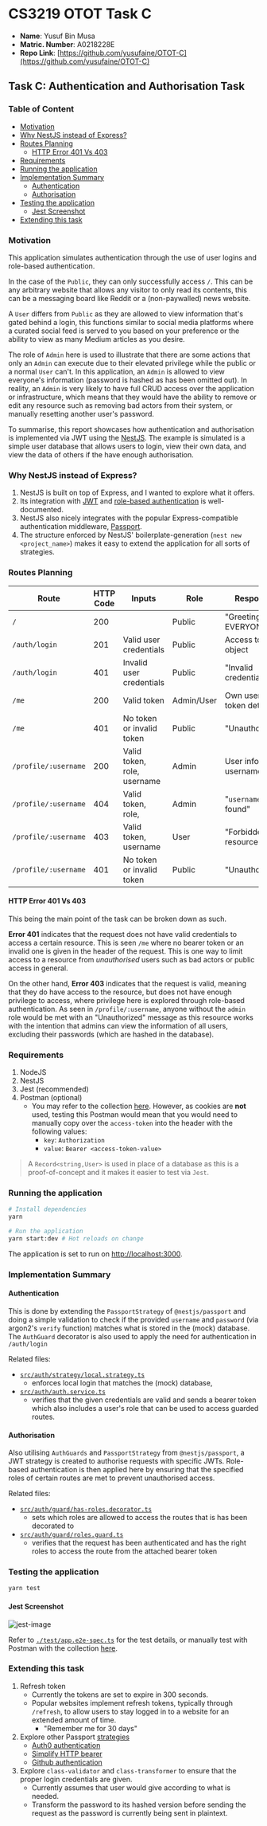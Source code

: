 # CS3219 OTOT Task C <!-- omit in toc -->

* **Name**: Yusuf Bin Musa
* **Matric. Number**: A0218228E
* **Repo Link**: [https://github.com/yusufaine/OTOT-C](https://github.com/yusufaine/OTOT-C)

## Task C: Authentication and Authorisation Task <!-- omit in toc -->

### Table of Content <!-- omit in toc -->

- [Motivation](#motivation)
- [Why NestJS instead of Express?](#why-nestjs-instead-of-express)
- [Routes Planning](#routes-planning)
  - [HTTP Error 401 Vs 403](#http-error-401-vs-403)
- [Requirements](#requirements)
- [Running the application](#running-the-application)
- [Implementation Summary](#implementation-summary)
  - [Authentication](#authentication)
  - [Authorisation](#authorisation)
- [Testing the application](#testing-the-application)
  - [Jest Screenshot](#jest-screenshot)
- [Extending this task](#extending-this-task)

### Motivation

This application simulates authentication through the use of user logins and role-based authentication.

In the case of the `Public`, they can only successfully access `/`. This can be any arbitrary website that allows any visitor to only read its contents, this can be a messaging board like Reddit or a (non-paywalled) news website.

A `User` differs from `Public` as they are allowed to view information that's gated behind a login, this functions similar to social media platforms where a curated social feed is served to you based on your preference or the ability to view as many Medium articles as you desire.

The role of `Admin` here is used to illustrate that there are some actions that only an `Admin` can execute due to their elevated privilege while the public or a normal `User` can't. In this application, an `Admin` is allowed to view everyone's information (password is hashed as has been omitted out). In reality, an `Admin` is very likely to have full CRUD access over the application or infrastructure, which means that they would have the ability to remove or edit any resource such as removing bad actors from their system, or manually resetting another user's password.

To summarise, this report showcases how authentication and authorisation is implemented via JWT using the [NestJS](https://nestjs.com/). The example is simulated is a simple user database that allows users to login, view their own data, and view the data of others if the have enough authorisation.

<div style="page-break-after: always"></div>

### Why NestJS instead of Express?

1. NestJS is built on top of Express, and I wanted to explore what it offers.
2. Its integration with [JWT](https://docs.nestjs.com/security/authentication#jwt-functionality) and [role-based authentication](https://docs.nestjs.com/guards#role-based-authentication) is well-documented.
3. NestJS also nicely integrates with the popular Express-compatible authentication middleware, [Passport](https://github.com/jaredhanson/passport).
4. The structure enforced by NestJS' boilerplate-generation (`nest new <project_name>`) makes it easy to extend the application for all sorts of strategies.

### Routes Planning

| Route                | HTTP Code | Inputs                      | Role       | Response                     |
| -------------------- | --------- | --------------------------- | ---------- | ---------------------------- |
| `/`                  | 200       |                             | Public     | "Greetings EVERYONE!"        |
| `/auth/login`        | 201       | Valid user credentials      | Public     | Access token object          |
| `/auth/login`        | 401       | Invalid user credentials    | Public     | "Invalid credentials"        |
| `/me`                | 200       | Valid token                 | Admin/User | Own user info, token details |
| `/me`                | 401       | No token or invalid token   | Public     | "Unauthorized"               |
| `/profile/:username` | 200       | Valid token, role, username | Admin      | User info of username        |
| `/profile/:username` | 404       | Valid token, role,          | Admin      | "`username` not found"       |
| `/profile/:username` | 403       | Valid token, username       | User       | "Forbidden resource"         |
| `/profile/:username` | 401       | No token or invalid token   | Public     | "Unauthorized"               |

#### HTTP Error 401 Vs 403

This being the main point of the task can be broken down as such.

**Error 401** indicates that the request does not have valid credentials to access a certain resource. This is seen `/me` where no bearer token or an invalid one is given in the header of the request. This is one way to limit access to a resource from *unauthorised* users such as bad actors or public access in general.

On the other hand, **Error 403** indicates that the request is valid, meaning that they do have access to the resource, but does not have enough privilege to access, where privilege here is explored through role-based authentication. As seen in `/profile/:username`, anyone without the `admin` role would be met with an "Unauthorized" message as this resource works with the intention that admins can view the information of all users, excluding their passwords (which are hashed in the database).

<div style="page-break-after: always"></div>

### Requirements

1. NodeJS
2. NestJS
3. Jest (recommended)
4. Postman (optional)
   * You may refer to the collection [here](https://www.getpostman.com/collections/78c6d254164a5814562b). However, as cookies are **not** used, testing this Postman would mean that you would need to manually copy over the `access-token` into the header with the following values:
     * `key`: `Authorization`
     * `value`: `Bearer <access-token-value>`

> A `Record<string,User>` is used in place of a database as this is a proof-of-concept and it makes it easier to test via `Jest`.

### Running the application

```bash
# Install dependencies
yarn

# Run the application
yarn start:dev # Hot reloads on change

```

The application is set to run on <http://localhost:3000>.

### Implementation Summary

#### Authentication

This is done by extending the `PassportStrategy` of `@nestjs/passport` and doing a simple validation to check if the provided `username` and `password` (via argon2's `verify` function) matches what is stored in the (mock) database. The `AuthGuard` decorator is also used to apply the need for authentication in `/auth/login`

Related files:

* [`src/auth/strategy/local.strategy.ts`](https://github.com/yusufaine/OTOT-C/blob/main/src/auth/strategy/local.strategy.ts)
  * enforces local login that matches the (mock) database,
* [`src/auth/auth.service.ts`](https://github.com/yusufaine/OTOT-C/blob/main/src/auth/auth.service.ts)
  * verifies that the given credentials are valid and sends a bearer token which also includes a user's role that can be used to access guarded routes.

<div style="page-break-after: always"></div>

#### Authorisation

Also utilising `AuthGuards` and `PassportStrategy` from `@nestjs/passport`, a JWT strategy is created to authorise requests with specific JWTs. Role-based authentication is then applied here by ensuring that the specified roles of certain routes are met to prevent unauthorised access.

Related files:

* [`src/auth/guard/has-roles.decorator.ts`](https://github.com/yusufaine/OTOT-C/blob/main/src/auth/guard/has-roles.decorator.ts)
  * sets which roles are allowed to access the routes that is has been decorated to
* [`src/auth/guard/roles.guard.ts`](https://github.com/yusufaine/OTOT-C/blob/main/src/auth/guard/roles.guard.ts)
  * verifies that the request has been authenticated and has the right roles to access the route from the attached bearer token

### Testing the application

```bash
yarn test
```

#### Jest Screenshot

![jest-image](https://i.ibb.co/DzW9kKT/image.png)

Refer to [`./test/app.e2e-spec.ts`](https://github.com/yusufaine/OTOT-C/blob/main/test/app.e2e-spec.ts) for the test details, or manually test with Postman with the collection [here](https://www.getpostman.com/collections/78c6d254164a5814562b).

<div style="page-break-after: always"></div>

### Extending this task

1. Refresh token
   * Currently the tokens are set to expire in 300 seconds.
   * Popular websites implement refresh tokens, typically through `/refresh`, to allow users to stay logged in to a website for an extended amount of time.
     * "Remember me for 30 days"
2. Explore other Passport [strategies](https://www.passportjs.org/packages/)
   * [Auth0 authentication](https://www.passportjs.org/packages/passport-auth0/)
   * [Simplify HTTP bearer](https://www.passportjs.org/packages/passport-http-bearer/)
   * [Github authentication](https://www.passportjs.org/packages/passport-github2/)
3. Explore `class-validator` and `class-transformer` to ensure that the proper login credentials are given.
   * Currently assumes that user would give according to what is needed.
   * Transform the password to its hashed version before sending the request as the password is currently being sent in plaintext.
